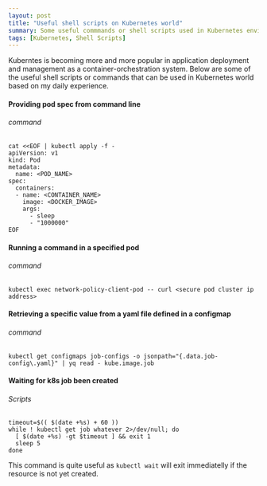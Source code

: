 ```yaml
---
layout: post
title: "Useful shell scripts on Kubernetes world"
summary: Some useful commmands or shell scripts used in Kubernetes environment
tags: [Kubernetes, Shell Scripts]
---
```


Kuberntes is becoming more and more popular in application deployment and management as a container-orchestration system. Below are some of the useful shell scripts or commands that can be used in Kubernetes world based on my daily experience.

#### Providing pod spec from command line

###### command
```shell
cat <<EOF | kubectl apply -f -
apiVersion: v1
kind: Pod
metadata:
  name: <POD_NAME>
spec:
  containers:
  - name: <CONTAINER_NAME>
    image: <DOCKER_IMAGE>
    args:
      - sleep
      - "1000000"
EOF
```

#### Running a command in a specified pod

###### command
```shell
kubectl exec network-policy-client-pod -- curl <secure pod cluster ip address>
```

#### Retrieving a specific value from a yaml file defined in a configmap

###### command
```shell
kubectl get configmaps job-configs -o jsonpath="{.data.job-config\.yaml}" | yq read - kube.image.job
```

#### Waiting for k8s job been created

###### Scripts
```shell
timeout=$(( $(date +%s) + 60 )) 
while ! kubectl get job whatever 2>/dev/null; do
  [ $(date +%s) -gt $timeout ] && exit 1
  sleep 5
done
```

This command is quite useful as `kubectl wait` will exit immediatelly if the resource is not yet created.
